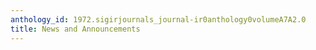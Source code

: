 ```yaml
---
anthology_id: 1972.sigirjournals_journal-ir0anthology0volumeA7A2.0
title: News and Announcements
---
```

